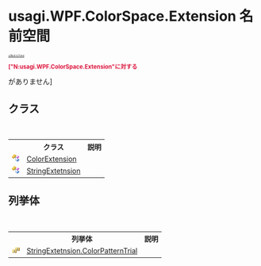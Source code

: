 # usagi.WPF.ColorSpace.Extension 名前空間

<div style="font-size:30%"><a href="https://github.com/usagi/usagi.cs/blob/master/docs/Home.md">≪Back to Home</a></div><p style="color: #dc143c; font-size: 8.5pt; font-weight: bold;">["N:usagi.WPF.ColorSpace.Extension"に対する<summary>がありません]</p>


## クラス
&nbsp;<table><tr><th></th><th>クラス</th><th>説明</th></tr><tr><td>![Public クラス](media/pubclass.gif "Public クラス")</td><td><a href="T_usagi_WPF_ColorSpace_Extension_ColorExtension.md">ColorExtension</a></td><td /></tr><tr><td>![Public クラス](media/pubclass.gif "Public クラス")</td><td><a href="T_usagi_WPF_ColorSpace_Extension_StringExtetnsion.md">StringExtetnsion</a></td><td /></tr></table>

## 列挙体
&nbsp;<table><tr><th></th><th>列挙体</th><th>説明</th></tr><tr><td>![Public 列挙体](media/pubenumeration.gif "Public 列挙体")</td><td><a href="T_usagi_WPF_ColorSpace_Extension_StringExtetnsion_ColorPatternTrial.md">StringExtetnsion.ColorPatternTrial</a></td><td /></tr></table>&nbsp;
